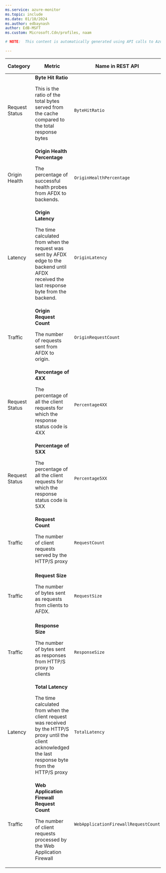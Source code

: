 ```yaml
---
ms.service: azure-monitor
ms.topic: include
ms.date: 01/10/2024
ms.author: edbaynash
author: EdB-MSFT
ms.custom: Microsoft.Cdn/profiles, naam

# NOTE:  This content is automatically generated using API calls to Azure. Any edits made on these files will be overwritten in the next run of the script. 
 
---
```


  
  
|Category|Metric|Name in REST API|Unit|Aggregation|Dimensions|Time Grains|DS Export|
|---|---|---|---|---|---|---|---|
|Request Status|**Byte Hit Ratio**<p><p>This is the ratio of the total bytes served from the cache compared to the total response bytes |`ByteHitRatio` |Percent |Average |`Endpoint`|PT1M, PT5M, PT15M, PT30M, PT1H, PT6H, PT12H, P1D |Yes|
|Origin Health|**Origin Health Percentage**<p><p>The percentage of successful health probes from AFDX to backends. |`OriginHealthPercentage` |Percent |Average |`Origin`, `OriginGroup`|PT1M, PT5M, PT15M, PT30M, PT1H, PT6H, PT12H, P1D |Yes|
|Latency|**Origin Latency**<p><p>The time calculated from when the request was sent by AFDX edge to the backend until AFDX received the last response byte from the backend. |`OriginLatency` |MilliSeconds |Average |`Origin`, `Endpoint`|PT1M, PT5M, PT15M, PT30M, PT1H, PT6H, PT12H, P1D |Yes|
|Traffic|**Origin Request Count**<p><p>The number of requests sent from AFDX to origin. |`OriginRequestCount` |Count |Total |`HttpStatus`, `HttpStatusGroup`, `Origin`, `Endpoint`|PT1M, PT5M, PT15M, PT30M, PT1H, PT6H, PT12H, P1D |Yes|
|Request Status|**Percentage of 4XX**<p><p>The percentage of all the client requests for which the response status code is 4XX |`Percentage4XX` |Percent |Average |`Endpoint`, `ClientRegion`, `ClientCountry`|PT1M, PT5M, PT15M, PT30M, PT1H, PT6H, PT12H, P1D |Yes|
|Request Status|**Percentage of 5XX**<p><p>The percentage of all the client requests for which the response status code is 5XX |`Percentage5XX` |Percent |Average |`Endpoint`, `ClientRegion`, `ClientCountry`|PT1M, PT5M, PT15M, PT30M, PT1H, PT6H, PT12H, P1D |Yes|
|Traffic|**Request Count**<p><p>The number of client requests served by the HTTP/S proxy |`RequestCount` |Count |Total |`HttpStatus`, `HttpStatusGroup`, `ClientRegion`, `ClientCountry`, `Endpoint`|PT1M, PT5M, PT15M, PT30M, PT1H, PT6H, PT12H, P1D |Yes|
|Traffic|**Request Size**<p><p>The number of bytes sent as requests from clients to AFDX. |`RequestSize` |Bytes |Total |`HttpStatus`, `HttpStatusGroup`, `ClientRegion`, `ClientCountry`, `Endpoint`|PT1M, PT5M, PT15M, PT30M, PT1H, PT6H, PT12H, P1D |Yes|
|Traffic|**Response Size**<p><p>The number of bytes sent as responses from HTTP/S proxy to clients |`ResponseSize` |Bytes |Total |`HttpStatus`, `HttpStatusGroup`, `ClientRegion`, `ClientCountry`, `Endpoint`|PT1M, PT5M, PT15M, PT30M, PT1H, PT6H, PT12H, P1D |Yes|
|Latency|**Total Latency**<p><p>The time calculated from when the client request was received by the HTTP/S proxy until the client acknowledged the last response byte from the HTTP/S proxy |`TotalLatency` |MilliSeconds |Average |`HttpStatus`, `HttpStatusGroup`, `ClientRegion`, `ClientCountry`, `Endpoint`|PT1M, PT5M, PT15M, PT30M, PT1H, PT6H, PT12H, P1D |Yes|
|Traffic|**Web Application Firewall Request Count**<p><p>The number of client requests processed by the Web Application Firewall |`WebApplicationFirewallRequestCount` |Count |Total |`PolicyName`, `RuleName`, `Action`|PT1M, PT5M, PT15M, PT30M, PT1H, PT6H, PT12H, P1D |Yes|